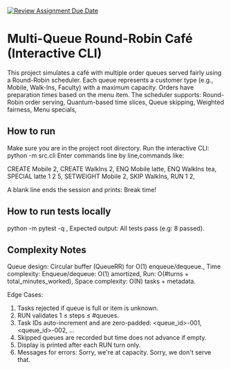 [![Review Assignment Due Date](https://classroom.github.com/assets/deadline-readme-button-22041afd0340ce965d47ae6ef1cefeee28c7c493a6346c4f15d667ab976d596c.svg)](https://classroom.github.com/a/JWEh_q2R)
# Multi-Queue Round-Robin Café (Interactive CLI)
This project simulates a café with multiple order queues served fairly using a Round-Robin scheduler. Each queue represents a customer type (e.g., Mobile, Walk-Ins, Faculty) with a maximum capacity. Orders have preparation times based on the menu item.
The scheduler supports:
Round-Robin order serving,
Quantum-based time slices,
Queue skipping,
Weighted fairness,
Menu specials,

## How to run

Make sure you are in the project root directory.
Run the interactive CLI: python -m src.cli
Enter commands line by line,commands like:

CREATE Mobile 2,
CREATE WalkIns 2,
ENQ Mobile latte,
ENQ WalkIns tea,
SPECIAL latte 1 2 5,
SETWEIGHT Mobile 2,
SKIP WalkIns,
RUN 1 2,

A blank line ends the session and prints: Break time!


## How to run tests locally
python -m pytest -q ,
Expected output: All tests pass (e.g: 8 passed).

## Complexity Notes
Queue design: Circular buffer (QueueRR) for O(1) enqueue/dequeue., 
Time complexity: Enqueue/dequeue: O(1) amortized,
Run: O(#turns + total_minutes_worked),
Space complexity: O(N) tasks + metadata.

Edge Cases:
1. Tasks rejected if queue is full or item is unknown.
2. RUN validates 1 ≤ steps ≤ #queues.
3. Task IDs auto-increment and are zero-padded: <queue_id>-001, <queue_id>-002, …
4. Skipped queues are recorded but time does not advance if empty.
5. Display is printed after each RUN turn only.
6. Messages for errors:
Sorry, we're at capacity.
Sorry, we don't serve that.